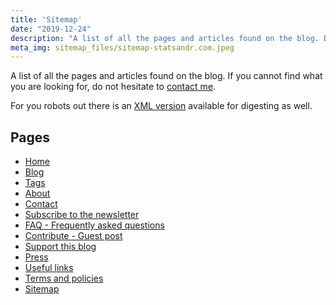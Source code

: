 ```yaml
---
title: 'Sitemap'
date: "2019-12-24"
description: "A list of all the pages and articles found on the blog. Do not hesitate to contact me if you cannot find what you are looking for."
meta_img: sitemap_files/sitemap-statsandr.com.jpeg
---
```


A list of all the pages and articles found on the blog. If you cannot find what you are looking for, do not hesitate to [contact me](/contact/).

For you robots out there is an [XML version](/sitemap.xml) available for digesting as well.

## Pages

* [Home](/)
* [Blog](/blog/)
* [Tags](/tags/)
* [About](/about/)
* [Contact](/contact/)
* [Subscribe to the newsletter](/subscribe/)
* [FAQ - Frequently asked questions](/faq/)
* [Contribute - Guest post](/contribute/)
* [Support this blog](/support/)
* [Press](/press/)
* [Useful links](/links/)
* [Terms and policies](/terms/)
* [Sitemap](/sitemap/)
